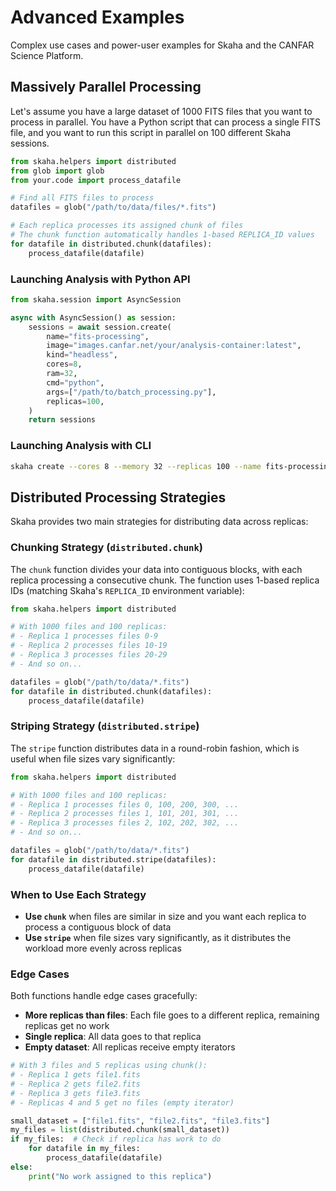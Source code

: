 # Advanced Examples

Complex use cases and power-user examples for Skaha and the CANFAR Science Platform.

## Massively Parallel Processing

Let's assume you have a large dataset of 1000 FITS files that you want to process in parallel. You have a Python script that can process a single FITS file, and you want to run this script in parallel on 100 different Skaha sessions.

```python title="batch_processing.py"
from skaha.helpers import distributed
from glob import glob
from your.code import process_datafile

# Find all FITS files to process
datafiles = glob("/path/to/data/files/*.fits")

# Each replica processes its assigned chunk of files
# The chunk function automatically handles 1-based REPLICA_ID values
for datafile in distributed.chunk(datafiles):
    process_datafile(datafile)
```

### Launching Analysis with Python API

```python title="Large-Scale Parallel Processing"
from skaha.session import AsyncSession

async with AsyncSession() as session:
    sessions = await session.create(
        name="fits-processing",
        image="images.canfar.net/your/analysis-container:latest",
        kind="headless",
        cores=8,
        ram=32,
        cmd="python",
        args=["/path/to/batch_processing.py"],
        replicas=100,
    )
    return sessions
```

### Launching Analysis with CLI

```bash title="Large-Scale Parallel Processing"
skaha create --cores 8 --memory 32 --replicas 100 --name fits-processing headless images.canfar.net/your/analysis-container:latest -- python /path/to/batch_processing.py
```

## Distributed Processing Strategies

Skaha provides two main strategies for distributing data across replicas:

### Chunking Strategy (`distributed.chunk`)

The `chunk` function divides your data into contiguous blocks, with each replica processing a consecutive chunk. The function uses 1-based replica IDs (matching Skaha's `REPLICA_ID` environment variable):

```python title="Chunking Example"
from skaha.helpers import distributed

# With 1000 files and 100 replicas:
# - Replica 1 processes files 0-9
# - Replica 2 processes files 10-19  
# - Replica 3 processes files 20-29
# - And so on...

datafiles = glob("/path/to/data/*.fits")
for datafile in distributed.chunk(datafiles):
    process_datafile(datafile)
```

### Striping Strategy (`distributed.stripe`)

The `stripe` function distributes data in a round-robin fashion, which is useful when file sizes vary significantly:

```python title="Striping Example"
from skaha.helpers import distributed

# With 1000 files and 100 replicas:
# - Replica 1 processes files 0, 100, 200, 300, ...
# - Replica 2 processes files 1, 101, 201, 301, ...
# - Replica 3 processes files 2, 102, 202, 302, ...
# - And so on...

datafiles = glob("/path/to/data/*.fits")
for datafile in distributed.stripe(datafiles):
    process_datafile(datafile)
```

### When to Use Each Strategy

- **Use `chunk`** when files are similar in size and you want each replica to process a contiguous block of data
- **Use `stripe`** when file sizes vary significantly, as it distributes the workload more evenly across replicas

### Edge Cases

Both functions handle edge cases gracefully:

- **More replicas than files**: Each file goes to a different replica, remaining replicas get no work
- **Single replica**: All data goes to that replica
- **Empty dataset**: All replicas receive empty iterators

```python title="Edge Case Example"
# With 3 files and 5 replicas using chunk():
# - Replica 1 gets file1.fits
# - Replica 2 gets file2.fits  
# - Replica 3 gets file3.fits
# - Replicas 4 and 5 get no files (empty iterator)

small_dataset = ["file1.fits", "file2.fits", "file3.fits"]
my_files = list(distributed.chunk(small_dataset))
if my_files:  # Check if replica has work to do
    for datafile in my_files:
        process_datafile(datafile)
else:
    print("No work assigned to this replica")
```

